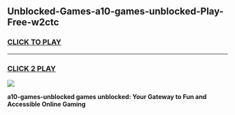 
## Unblocked-Games-a10-games-unblocked-Play-Free-w2ctc
<h3>
<a href="https://premium76.site?title=a10-games-unblocked&ref=15A">CLICK TO PLAY</a></h3>
<hr>

<h3>
<a href="https://premium76.site?title=a10-games-unblocked&ref=15A">CLICK 2 PLAY</a>
  
</h3>

<a href="https://premium76.site?title=a10-games-unblocked&ref=15A"><img src="https://clearcache.store/games.png"></a>


**a10-games-unblocked games unblocked: Your Gateway to Fun and Accessible Online Gaming**
